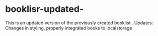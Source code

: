 # booklisr-updated-
This is an updated version of the previously created booklist . 
Updates: Changes in  styling,
         properly integrated books to localstorage
         
